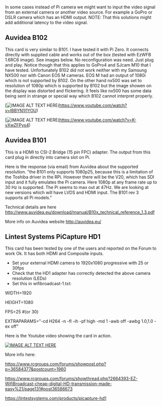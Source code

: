 In some cases instead of Pi camera we might want to input the video signal from an external camera or another video source. For example a GoPro or DSLR camera which has an HDMI output. NOTE: That this solutions might add additional latency to the video signal.

## Auvidea B102
This card is very similar to B101. I have tested it with Pi Zero. It connects directly with supplied cable and works out of the box (tested with EzWFB 1.6RC6 image). See images below. No reconfiguration was need. Just plug and play. Notice though that this applies to GoPro4 and SJcam M10 that I have tested. Unfortunately B102 did not work neither with my Samsung NX500 nor with Canon EOS M cameras. EOS M had an output of 1080i which is not supported by B102. On the other hand nx500 was set to resolution of 1080p which is supported by B102 but the image showen on the display was distorted and flickering. It feels like nx500 has some data being sent in strange or special way which B102 cannot interpret properly.

[![IMAGE ALT TEXT HERE](https://img.youtube.com/vi/IBBYN1I1YOU/0.jpg])(https://www.youtube.com/watch?v=IBBYN1I1YOU)

[![IMAGE ALT TEXT HERE](https://img.youtube.com/vi/K-vXwZFPys4/0.jpg])(https://www.youtube.com/watch?v=K-vXwZFPys4)


## Auvidea B101
This is a HDMI to CSI-2 Bridge (15 pin FPC) adapter. The output from this card plug in directly into camera slot on Pi. 

Here is the response (via email) from Auvidea about the supported resolution. "the B101 only supports 1080p25, because this is a limitation of the Toshiba driver in the RPi. However there will be the V20, which has SDI input and it fully emulates the Pi camera. Here 1080p at any frame rate up to 30 Hz is supported. The Pi seems to max out at 47Hz. We are looking at new versions which will have LVDS and HDMI input. The B101 rev 3 supports all Pi models."

Technical details are here http://www.auvidea.eu/download/manual/B10x_technical_reference_1.3.pdf

More info on Auvidea website http://auvidea.eu/


## Lintest Systems PiCapture HD1
This card has been tested by one of the users and reported on the Forum to work Ok. It has both HDMI and Composite inputs. 

- Set your external HDMI camera to 1920x1080 progressive with 25 or 30fps
- Check that the HD1 adapter has correctly detected the above camera resolution (LEDs)
- Set this in wifibroadcast-1.txt:

WIDTH=1920

HEIGHT=1080

FPS=25  #(or 30)

EXTRAPARAMS="-cd H264 -n -fl -ih -pf high -md 1 -awb off -awbg 1.0,1.0 -ex off"

Here is the Youtube video showing the card in action.

[![IMAGE ALT TEXT HERE](https://img.youtube.com/vi/NZZFx7HoXIw/0.jpg)](https://www.youtube.com/watch?v=NZZFx7HoXIw)



More info here:

https://www.rcgroups.com/forums/showpost.php?p=36584377&postcount=1960

https://www.rcgroups.com/forums/showthread.php?2664393-EZ-WifiBroadcast-cheap-digital-HD-transmission-made-easy%21/page131#post36586673

https://lintestsystems.com/products/picapture-hd1

